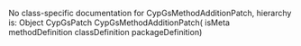 No class-specific documentation for CypGsMethodAdditionPatch, hierarchy is: 
Object
  CypGsPatch
    CypGsMethodAdditionPatch( isMeta methodDefinition classDefinition packageDefinition)
